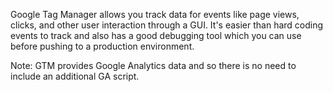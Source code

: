 Google Tag Manager allows you track data for events like page views, clicks, and other user interaction through a GUI. It's easier than hard coding events to track and also has a good debugging tool which you can use before pushing to a production environment. 

Note: GTM provides Google Analytics data and so there is no need to include an additional GA script.
